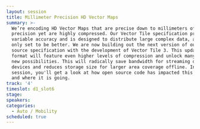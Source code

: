 ```yaml
---
layout: session
title: Millimeter Precision HD Vector Maps
summary: >-
  We’re encoding HD Vector Maps that are precise down to millimeters of
  precision yet are highly compressed. Our Vector Tile specification provides
  variable accuracy and is designed to distribute large complex data, and it is
  only set to be better. We are now building out the next version of our open
  source specification with the development of Vector Tile 3. This updated
  format will feature even higher levels of compression and unlock many other
  new possibilities. This will radically save bandwidth for streaming data to
  devices and reduces storage size for larger area coverage offline. In this
  session, you'll get a look at how open source code has impacted this project
  and where it is going.
track: '4'
timeslot: d1_slot6
stage:
speakers:
categories:
  - Auto / Mobility
scheduled: true
---
```


